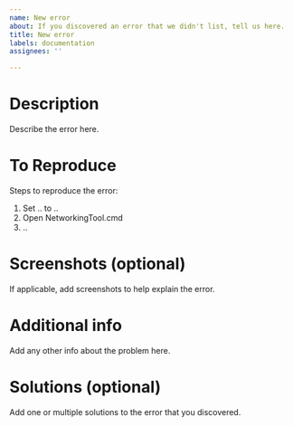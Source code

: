 ```yaml
---
name: New error
about: If you discovered an error that we didn't list, tell us here.
title: New error
labels: documentation
assignees: ''

---
```


# Description
Describe the error here.  

# To Reproduce
Steps to reproduce the error:
1. Set .. to ..
2. Open NetworkingTool.cmd
3. ..

# Screenshots (optional)
If applicable, add screenshots to help explain the error.

# Additional info
Add any other info about the problem here.

# Solutions (optional)
Add one or multiple solutions to the error that you discovered.
